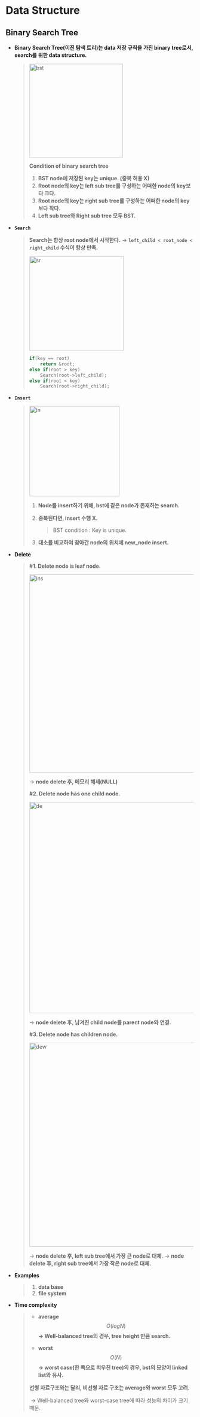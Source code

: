 # Data Structure

## Binary Search Tree

- **Binary Search Tree(이진 탐색 트리)는 data 저장 규칙을 가진 binary tree로서, search를 위한 data structure.**

  > <img width="250" alt="bst" src="https://user-images.githubusercontent.com/23169707/73448465-46381700-43a4-11ea-9043-df26de260fef.png">
  >
  > **Condition of binary search tree**
  >
  > 1. **BST node에 저장된 key는 unique. (중복 허용 X)**
  > 2. **Root node의 key는 left sub tree를 구성하는 어떠한 node의 key보다 크다.**
  > 3. **Root node의 key는 right sub tree를 구성하는 어떠한 node의 key보다 작다.**
  > 4. **Left sub tree와 Right sub tree 모두 BST.**
  
- **`Search`**

  > **Search는 항상 root node에서 시작한다.**
  > → **`left_child < root_node < right_child` 수식이 항상 만족.**
  >
  > <img width="252" alt="sr" src="https://user-images.githubusercontent.com/23169707/79860119-1598d400-840d-11ea-87b6-c08d8a4fd84f.png">
  >
  > ```c++
  > if(key == root)
  > 	return &root;
  > else if(root > key)
  >     Search(root->left_child);
  > else if(root < key)
  >     Search(root->right_child);
  > ```

* **`Insert`**

  > <img width="241" alt="in" src="https://user-images.githubusercontent.com/23169707/79860225-3e20ce00-840d-11ea-91d4-41ef691a1c9b.png">
  >
  > 1. **Node를 insert하기 위해, bst에 같은 node가 존재하는 search.**
  >
  > 2. **중복된다면, insert 수행 X.**
  >
  >    > BST condition : Key is unique.
  >
  > 3. **대소를 비교하여 찾아간 node의 위치에 new_node insert.**

* **Delete**

  > **#1. Delete node is leaf node.**
  >
  > <img width="529" alt="ins" src="https://user-images.githubusercontent.com/23169707/79860306-627caa80-840d-11ea-9732-465b43aee8aa.png">
  >
  > → **node delete 후, 메모리 해제(NULL)**
  >
  > 
  >
  > **#2. Delete node has one child node.**
  >
  > <img width="564" alt="de" src="https://user-images.githubusercontent.com/23169707/79860367-83dd9680-840d-11ea-9069-e343a375366d.png">
  >
  > → **node delete 후, 남겨진 child node를 parent node와 연결.**
  >
  > 
  >
  > **#3. Delete node has children node.**
  >
  > <img width="545" alt="dew" src="https://user-images.githubusercontent.com/23169707/79860442-a1aafb80-840d-11ea-976f-4a046e77e2cd.png">
  >
  > → **node delete 후, left sub tree에서 가장 큰 node로 대체.**
  > → **node delete 후, right sub tree에서 가장 작은 node로 대체.**

* **Examples**

  > 1. **data base**
  > 2. **file system**
  
* **Time complexity**

  > * **average**
  >   $$
  >   O(log N)
  >   $$
  >   **→ Well-balanced tree의 경우, tree height 만큼 search.**
  >
  > * **worst**
  >   $$
  >   O(N)
  >   $$
  >   **→ worst case(한 쪽으로 치우친 tree)의 경우, bst의 모양이 linked list와 유사.**
  >
  > 
  >
  > **선형 자료구조와는 달리, 비선형 자료 구조는 average와 worst 모두 고려.**
  >
  > ​	→ Well-balanced tree와 worst-case tree에 따라 성능의 차이가 크기 때문.

